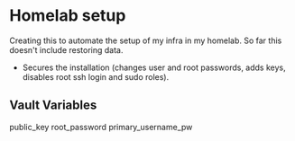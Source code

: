 # Homelab setup

Creating this to automate the setup of my infra in my homelab.
So far this doesn't include restoring data.

* Secures the installation (changes user and root passwords, adds keys, disables root ssh login and sudo roles).

## Vault Variables
public_key
root_password
primary_username_pw